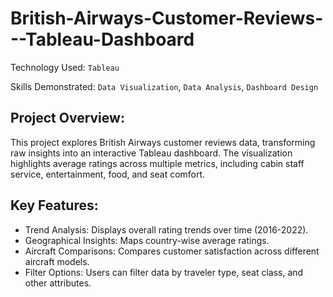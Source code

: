 # British-Airways-Customer-Reviews---Tableau-Dashboard

Technology Used: `Tableau`

Skills Demonstrated: `Data Visualization`, `Data Analysis`, `Dashboard Design`

## Project Overview:
This project explores British Airways customer reviews data, transforming raw insights into an interactive Tableau dashboard. The visualization highlights average ratings across multiple metrics, including cabin staff service, entertainment, food, and seat comfort.

## Key Features:
- Trend Analysis: Displays overall rating trends over time (2016-2022).
- Geographical Insights: Maps country-wise average ratings.
- Aircraft Comparisons: Compares customer satisfaction across different aircraft models.
- Filter Options: Users can filter data by traveler type, seat class, and other attributes.
